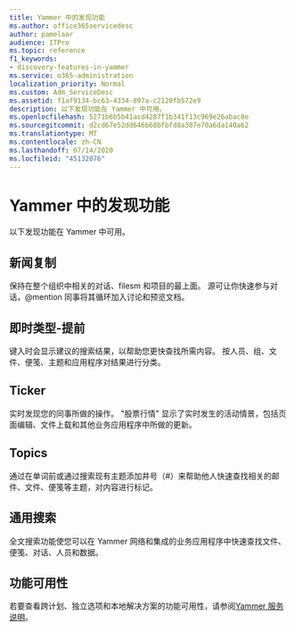 ```yaml
---
title: Yammer 中的发现功能
ms.author: office365servicedesc
author: pamelaar
audience: ITPro
ms.topic: reference
f1_keywords:
- discovery-features-in-yammer
ms.service: o365-administration
localization_priority: Normal
ms.custom: Adm_ServiceDesc
ms.assetid: f1af9134-bc63-4334-897a-c2120fb572e9
description: 以下发现功能在 Yammer 中可用。
ms.openlocfilehash: 5271b6b5b41acd4287f1b341f13c969e26abac8e
ms.sourcegitcommit: d2cd67e52dd646b68bfbfd8a387e70a6da140a62
ms.translationtype: MT
ms.contentlocale: zh-CN
ms.lasthandoff: 07/14/2020
ms.locfileid: "45132076"
---
```

# <a name="discovery-features-in-yammer"></a>Yammer 中的发现功能

以下发现功能在 Yammer 中可用。
  
## <a name="feeds"></a>新闻复制

保持在整个组织中相关的对话、filesm 和项目的最上面。 源可让你快速参与对话，@mention 同事将其循环加入讨论和预览文档。

## <a name="instant-type-ahead"></a>即时类型-提前

键入时会显示建议的搜索结果，以帮助您更快查找所需内容。 按人员、组、文件、便笺、主题和应用程序对结果进行分类。
    
## <a name="ticker"></a>Ticker

实时发现您的同事所做的操作。 "股票行情" 显示了实时发生的活动情景，包括页面编辑、文件上载和其他业务应用程序中所做的更新。
  
## <a name="topics"></a>Topics

通过在单词前或通过搜索现有主题添加井号（#）来帮助他人快速查找相关的邮件、文件、便笺等主题，对内容进行标记。
  
## <a name="universal-search"></a>通用搜索

全文搜索功能使您可以在 Yammer 网络和集成的业务应用程序中快速查找文件、便笺、对话、人员和数据。
  
## <a name="feature-availability"></a>功能可用性

若要查看跨计划、独立选项和本地解决方案的功能可用性，请参阅[Yammer 服务说明](yammer-service-description.md)。
  
  
